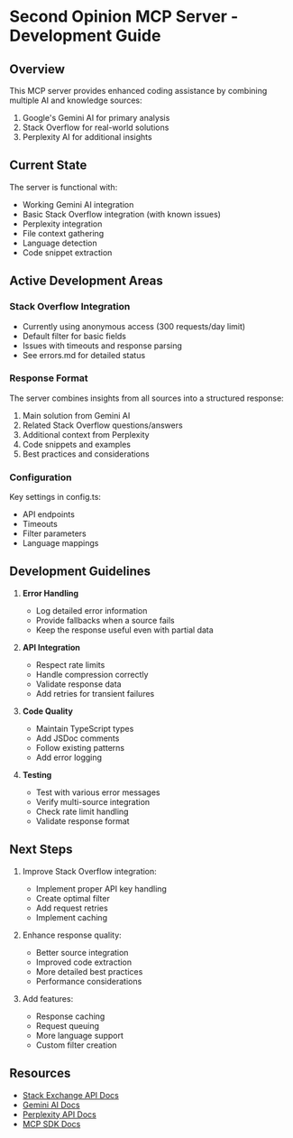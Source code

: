 # Second Opinion MCP Server - Development Guide

## Overview

This MCP server provides enhanced coding assistance by combining multiple AI and knowledge sources:
1. Google's Gemini AI for primary analysis
2. Stack Overflow for real-world solutions
3. Perplexity AI for additional insights

## Current State

The server is functional with:
- Working Gemini AI integration
- Basic Stack Overflow integration (with known issues)
- Perplexity integration
- File context gathering
- Language detection
- Code snippet extraction

## Active Development Areas

### Stack Overflow Integration
- Currently using anonymous access (300 requests/day limit)
- Default filter for basic fields
- Issues with timeouts and response parsing
- See errors.md for detailed status

### Response Format
The server combines insights from all sources into a structured response:
1. Main solution from Gemini AI
2. Related Stack Overflow questions/answers
3. Additional context from Perplexity
4. Code snippets and examples
5. Best practices and considerations

### Configuration
Key settings in config.ts:
- API endpoints
- Timeouts
- Filter parameters
- Language mappings

## Development Guidelines

1. **Error Handling**
   - Log detailed error information
   - Provide fallbacks when a source fails
   - Keep the response useful even with partial data

2. **API Integration**
   - Respect rate limits
   - Handle compression correctly
   - Validate response data
   - Add retries for transient failures

3. **Code Quality**
   - Maintain TypeScript types
   - Add JSDoc comments
   - Follow existing patterns
   - Add error logging

4. **Testing**
   - Test with various error messages
   - Verify multi-source integration
   - Check rate limit handling
   - Validate response format

## Next Steps

1. Improve Stack Overflow integration:
   - Implement proper API key handling
   - Create optimal filter
   - Add request retries
   - Implement caching

2. Enhance response quality:
   - Better source integration
   - Improved code extraction
   - More detailed best practices
   - Performance considerations

3. Add features:
   - Response caching
   - Request queuing
   - More language support
   - Custom filter creation

## Resources

- [Stack Exchange API Docs](https://api.stackexchange.com/docs)
- [Gemini AI Docs](https://ai.google.dev/docs)
- [Perplexity API Docs](https://docs.perplexity.ai)
- [MCP SDK Docs](https://modelcontextprotocol.github.io/typescript-sdk/)
